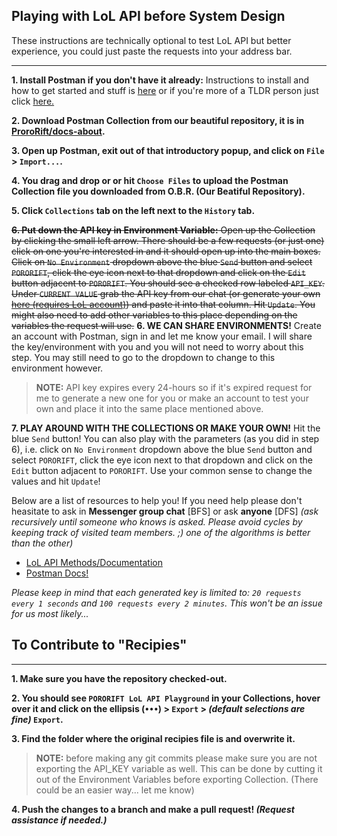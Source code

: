 ## Playing with LoL API before System Design
These instructions are technically optional to test LoL API but better experience, you could just paste the requests into your address bar.

---

**1. Install Postman if you don't have it already:** Instructions to install and how to get started and stuff is [here](https://www.getpostman.com/docs/v6/postman/launching_postman/installation_and_updates) or if you're more of a TLDR person just click [here.](https://www.getpostman.com/apps)

**2. Download Postman Collection from our beautiful repository, it is in [ProroRift/docs-about](https://github.com/PoroRift/docs-about).** 

**3. Open up Postman, exit out of that introductory popup, and click on `File` > `Import...`.**

**4. You drag and drop or or hit `Choose Files` to upload the Postman Collection file you downloaded from O.B.R. (Our Beatiful Repository).**

**5. Click `Collections` tab on the left next to the `History` tab.**

~~**6. Put down the API key in Environment Variable:** Open up the Collection by clicking the small left arrow. There should be a few requests (or just one) click on one you're interested in and it should open up into the main boxes. Click on `No Environment` dropdown above the blue `Send` button and select `PORORIFT`, click the eye icon next to that dropdown and click on the `Edit` button adjacent to `PORORIFT`. You should see a checked row labeled `API_KEY`. Under `CURRENT VALUE` grab the API key from our chat (or generate your own [here (requires LoL account)](https://developer.riotgames.com/)) and paste it into that column. Hit `Update`. You might also need to add other variables to this place depending on the variables the request will use.~~
**6. WE CAN SHARE ENVIRONMENTS!** Create an account with Postman, sign in and let me know your email. I will share the key/environment with you and you will not need to worry about this step. You may still need to go to the dropdown to change to this environment however.

> **NOTE:** API key expires every 24-hours so if it's expired request for me to generate a new one for you or make an account to test your own and place it into the same place mentioned above.

**7. PLAY AROUND WITH THE COLLECTIONS OR MAKE YOUR OWN!** Hit the blue `Send` button! You can also play with the parameters (as you did in step 6), i.e. click on `No Environment` dropdown above the blue `Send` button and select `PORORIFT`, click the eye icon next to that dropdown and click on the `Edit` button adjacent to `PORORIFT`. Use your common sense to change the values and hit `Update`!

Below are a list of resources to help you! If you need help please don't heasitate to ask in **Messenger group chat** [BFS] or ask **anyone** [DFS] _(ask recursively until someone who knows is asked. Please avoid cycles by keeping track of visited team members. ;) one of the algorithms is better than the other)_
- [LoL API Methods/Documentation](https://developer.riotgames.com/api-methods/)
- [Postman Docs!](https://learning.getpostman.com/docs/postman/launching_postman/installation_and_updates/)

_Please keep in mind that each generated key is limited to: `20 requests every 1 seconds` and `100 requests every 2 minutes`. This won't be an issue for us most likely..._

## To Contribute to "Recipies"
---
**1. Make sure you have the repository checked-out.**

**2. You should see `PORORIFT LoL API Playground` in your Collections, hover over it and click on the ellipsis (`•••`) > `Export` > _(default selections are fine)_ `Export`.**

**3. Find the folder where the original recipies file is and overwrite it.**

> **NOTE:** before making any git commits please make sure you are not exporting the API_KEY variable as well. This can be done by cutting it out of the Environment Variables before exporting Collection. (There could be an easier way... let me know)

**4. Push the changes to a branch and make a pull request! _(Request assistance if needed.)_**
